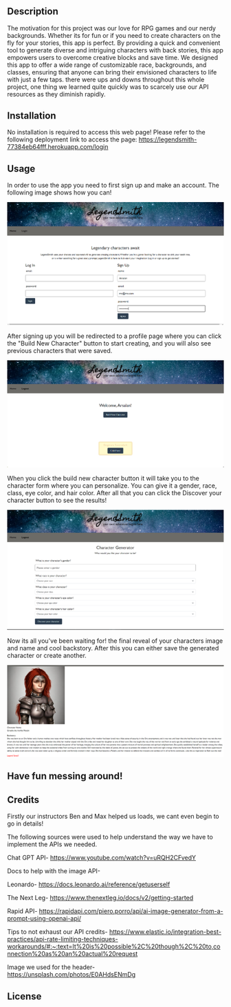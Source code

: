 # <LegendSmith>

## Description

The motivation for this project was our love for RPG games and our nerdy backgrounds. Whether its for fun or if you need to create characters on the fly for your stories, this app is perfect. By providing a quick and convenient tool to generate diverse and intriguing characters with back stories, this app empowers users to overcome creative blocks and save time. We designed this app to offer a wide range of customizable race, backgrounds, and classes, ensuring that anyone can bring their envisioned characters to life with just a few taps. there were ups and downs throughout this whole project, one thing we learned quite quickly was to scarcely use our API resources as they diminish rapidly.

## Installation

No installation is required to access this web page! Please refer to the following deployment link to access the page: https://legendsmith-77384eb64fff.herokuapp.com/login

## Usage

In order to use the app you need to first sign up and make an account.
The following image shows how you can!

<img src="./img/SignupPage.png" alt= "Signup Page">

After signing up you will be redirected to a profile page where you can click the "Build New Character" button to start creating, and you will also see previous characters that were saved.

<img src="./img/ProfilePage.png" alt= "Profile Page">

When you click the build new character button it will take you to the character form where you can personalize. You can give it a gender, race, class, eye color, and hair color. After all that you can click the Discover your character button to see the results!

<img src="./img/CharacterForm.png" alt= "Character Form">

Now its all you've been waiting for! the final reveal of your characters image and name and cool backstory.
After this you can either save the generated character or create another.

<img src="./img/Output.png" alt= "OutputPage">

## Have fun messing around!

## Credits

Firstly our instructors Ben and Max helped us loads, we cant even begin to go in details!

The following sources were used to help understand the way we have to implement the APIs we needed.

Chat GPT API- https://www.youtube.com/watch?v=uRQH2CFvedY

Docs to help with the image API-

Leonardo- https://docs.leonardo.ai/reference/getuserself

The Next Leg- https://www.thenextleg.io/docs/v2/getting-started

Rapid API- https://rapidapi.com/piero.porro/api/ai-image-generator-from-a-prompt-using-openai-api/

Tips to not exhaust our API credits- https://www.elastic.io/integration-best-practices/api-rate-limiting-techniques-workarounds/#:~:text=It%20is%20possible%2C%20though%2C%20to,connection%20as%20an%20actual%20request

Image we used for the header- https://unsplash.com/photos/E0AHdsENmDg

## License
